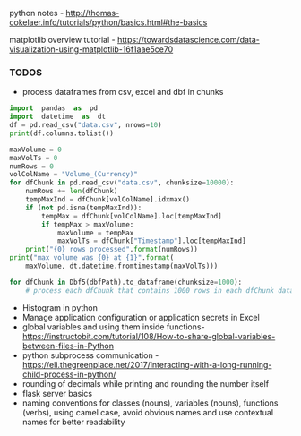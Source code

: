 python notes -  http://thomas-cokelaer.info/tutorials/python/basics.html#the-basics

matplotlib overview tutorial - https://towardsdatascience.com/data-visualization-using-matplotlib-16f1aae5ce70


### TODOS
* process dataframes from csv, excel and dbf in chunks
```python
import  pandas  as  pd
import  datetime  as  dt
df = pd.read_csv("data.csv", nrows=10)
print(df.columns.tolist())

maxVolume = 0
maxVolTs = 0
numRows = 0
volColName = "Volume_(Currency)"
for dfChunk in pd.read_csv("data.csv", chunksize=10000):
    numRows += len(dfChunk)
    tempMaxInd = dfChunk[volColName].idxmax()
    if (not pd.isna(tempMaxInd)):
        tempMax = dfChunk[volColName].loc[tempMaxInd]
        if tempMax > maxVolume:
            maxVolume = tempMax
            maxVolTs = dfChunk["Timestamp"].loc[tempMaxInd]
    print("{0} rows processed".format(numRows))
print("max volume was {0} at {1}".format(
    maxVolume, dt.datetime.fromtimestamp(maxVolTs)))
```
```python
for dfChunk in Dbf5(dbfPath).to_dataframe(chunksize=1000):  
	# process each dfChunk that contains 1000 rows in each dfChunk dataframe
```
* Histogram in python
* Manage application configuration or application secrets in Excel  
* global variables and using them inside functions- https://instructobit.com/tutorial/108/How-to-share-global-variables-between-files-in-Python
* python subprocess communication - https://eli.thegreenplace.net/2017/interacting-with-a-long-running-child-process-in-python/
* rounding of decimals while printing and rounding the number itself
* flask server basics
* naming conventions for classes (nouns), variables (nouns), functions (verbs), using camel case, avoid obvious names and use contextual names for better readability



<!--stackedit_data:
eyJoaXN0b3J5IjpbLTk1MjgwOTU5OCw0Nzk3NzMyMzUsLTYxMz
U1NzE5NCwtOTI3NTMyNDkxLDc5NTc2MzMzNSwtNjU2NzM3OTk3
LC0xNjMyMzkyMDg3LC0yMjk2Mjk1NTcsMTkyNDI2Mzk4OCwxMz
kxMzk0MDYwLDEyNTgyODYyMzcsLTg5MDIzOTEwMCwtMTE0NDkx
MTQzNywtMzY0NTg4MTM2LC0xNjA3NTU2NDY4LC0xMTkzOTg5OD
cwLDk5MDUxMzExMSwtODgxMTM4MzgxLC05ODk0NzcyNjEsLTIw
NTY0MDU1NTBdfQ==
-->
